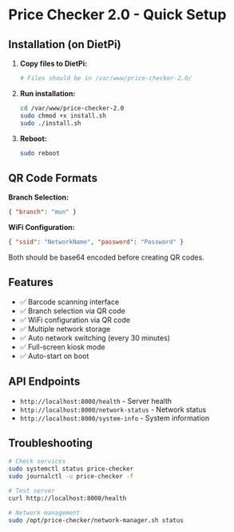 # Price Checker 2.0 - Quick Setup

## Installation (on DietPi)

1. **Copy files to DietPi:**

   ```bash
   # Files should be in /var/www/price-checker-2.0/
   ```

2. **Run installation:**

   ```bash
   cd /var/www/price-checker-2.0
   sudo chmod +x install.sh
   sudo ./install.sh
   ```

3. **Reboot:**
   ```bash
   sudo reboot
   ```

## QR Code Formats

**Branch Selection:**

```json
{ "branch": "mun" }
```

**WiFi Configuration:**

```json
{ "ssid": "NetworkName", "password": "Password" }
```

Both should be base64 encoded before creating QR codes.

## Features

- ✅ Barcode scanning interface
- ✅ Branch selection via QR code
- ✅ WiFi configuration via QR code
- ✅ Multiple network storage
- ✅ Auto network switching (every 30 minutes)
- ✅ Full-screen kiosk mode
- ✅ Auto-start on boot

## API Endpoints

- `http://localhost:8000/health` - Server health
- `http://localhost:8000/network-status` - Network status
- `http://localhost:8000/system-info` - System information

## Troubleshooting

```bash
# Check services
sudo systemctl status price-checker
sudo journalctl -u price-checker -f

# Test server
curl http://localhost:8000/health

# Network management
sudo /opt/price-checker/network-manager.sh status
```
